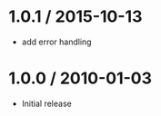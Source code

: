 
1.0.1 / 2015-10-13
==================

  * add error handling

1.0.0 / 2010-01-03
==================

  * Initial release
